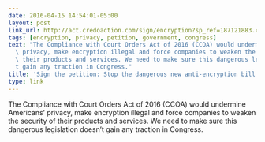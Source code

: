 ```yaml
---
date: 2016-04-15 14:54:01-05:00
layout: post
link_url: http://act.credoaction.com/sign/encryption?sp_ref=187121883.4.164931.o.1.2&referring_akid=.10047063.vfZPcC&source=clickcopy_sp
tags: [encryption, privacy, petition, government, congress]
text: "The Compliance with Court Orders Act of 2016 (CCOA) would undermine Americans\u2019\
  \ privacy, make encryption illegal and force companies to weaken the security of\
  \ their products and services. We need to make sure this dangerous legislation doesn\u2019\
  t gain any traction in Congress."
title: 'Sign the petition: Stop the dangerous new anti-encryption bill'
type: link
---
```

The Compliance with Court Orders Act of 2016 (CCOA) would undermine Americans’ privacy, make encryption illegal and force companies to weaken the security of their products and services. We need to make sure this dangerous legislation doesn’t gain any traction in Congress.